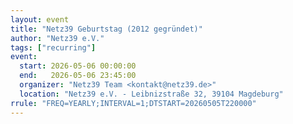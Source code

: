 ```yaml
---
layout: event
title: "Netz39 Geburtstag (2012 gegründet)"
author: "Netz39 e.V." 
tags: ["recurring"]
event:
  start: 2026-05-06 00:00:00 
  end:   2026-05-06 23:45:00 
  organizer: "Netz39 Team <kontakt@netz39.de>" 
  location: "Netz39 e.V. - Leibnizstraße 32, 39104 Magdeburg"
rrule: "FREQ=YEARLY;INTERVAL=1;DTSTART=20260505T220000"
---
```


<!-- event imported from discord manual changes may be overwritten -->